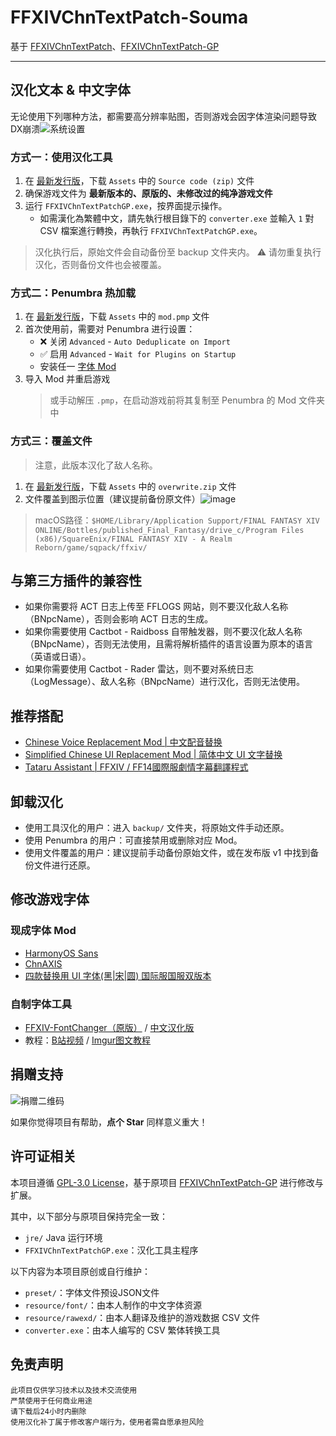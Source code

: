 # FFXIVChnTextPatch-Souma

基于 [FFXIVChnTextPatch](https://github.com/reusu/FFXIVChnTextPatch)、[FFXIVChnTextPatch-GP](https://github.com/GpointChen/FFXIVChnTextPatch-GP)

---

## 汉化文本 & 中文字体

无论使用下列哪种方法，都需要高分辨率贴图，否则游戏会因字体渲染问题导致DX崩溃![系统设置](https://github.com/user-attachments/assets/7aa1867e-1151-47aa-85a2-f7694ca8b56b)

### 方式一：使用汉化工具

1. 在 [最新发行版](https://github.com/Souma-Sumire/FFXIVChnTextPatch-Souma/releases)，下载 `Assets` 中的 `Source code (zip)` 文件
1. 确保游戏文件为 **最新版本的、原版的、未修改过的纯净游戏文件**
1. 运行 `FFXIVChnTextPatchGP.exe`，按界面提示操作。
   - 如需漢化為繁體中文，請先執行根目錄下的 `converter.exe` 並輸入 `1` 對 CSV 檔案進行轉換，再執行 `FFXIVChnTextPatchGP.exe`。

  > 汉化执行后，原始文件会自动备份至 backup 文件夹内。
  > ⚠️ 请勿重复执行汉化，否则备份文件也会被覆盖。

### 方式二：Penumbra 热加载

1. 在 [最新发行版](https://github.com/Souma-Sumire/FFXIVChnTextPatch-Souma/releases)，下载 `Assets` 中的 `mod.pmp` 文件
1. 首次使用前，需要对 Penumbra 进行设置：
   - ❌ 关闭 `Advanced` - `Auto Deduplicate on Import`
   - ✅ 启用 `Advanced` - `Wait for Plugins on Startup`
   - 安装任一 [字体 Mod](#现成字体-mod)
1. 导入 Mod 并重启游戏
   > 或手动解压 `.pmp`，在启动游戏前将其复制至 Penumbra 的 Mod 文件夹中

### 方式三：覆盖文件
  >
  > 注意，此版本汉化了敌人名称。

1. 在 [最新发行版](https://github.com/Souma-Sumire/FFXIVChnTextPatch-Souma/releases)，下载 `Assets` 中的 `overwrite.zip` 文件
1. 文件覆盖到图示位置（建议提前备份原文件）![image](https://github.com/user-attachments/assets/7e87c0ff-4ad8-4c2f-ba67-d605fec0619f)

  > macOS路径：`$HOME/Library/Application Support/FINAL FANTASY XIV ONLINE/Bottles/published_Final_Fantasy/drive_c/Program Files (x86)/SquareEnix/FINAL FANTASY XIV - A Realm Reborn/game/sqpack/ffxiv/`

## 与第三方插件的兼容性

- 如果你需要将 ACT 日志上传至 FFLOGS 网站，则不要汉化敌人名称（BNpcName），否则会影响 ACT 日志的生成。
- 如果你需要使用 Cactbot - Raidboss 自带触发器，则不要汉化敌人名称（BNpcName），否则无法使用，且需将解析插件的语言设置为原本的语言（英语或日语）。
- 如果你需要使用 Cactbot - Rader 雷达，则不要对系统日志（LogMessage）、敌人名称（BNpcName）进行汉化，否则无法使用。

## 推荐搭配

- [Chinese Voice Replacement Mod | 中文配音替换](https://heliosphere.app/mod/zr5qx0jqdd61q37ajpnsv98h6m)
- [Simplified Chinese UI Replacement Mod | 简体中文 UI 文字替换](https://heliosphere.app/mod/e74r2qz4m52n714t05r1555gam)
- [Tataru Assistant | FFXIV / FF14國際服劇情字幕翻譯程式](https://home.gamer.com.tw/artwork.php?sn=5323128)

## 卸载汉化

- 使用工具汉化的用户：进入 `backup/` 文件夹，将原始文件手动还原。
- 使用 Penumbra 的用户：可直接禁用或删除对应 Mod。
- 使用文件覆盖的用户：建议提前手动备份原始文件，或在发布版 v1 中找到备份文件进行还原。

## 修改游戏字体

### 现成字体 Mod

- [HarmonyOS Sans](https://github.com/Souma-Sumire/FFXIVChnTextPatch-Souma/releases/download/v2.11.5/HarmonyOS.Sans.pmp)
- [ChnAXIS](https://github.com/Souma-Sumire/FFXIVChnTextPatch-Souma/releases/download/v2.4.4/ChnAXIS.pmp)
- [四款替换用 UI 字体(黑|宋|圆) 国际服国服双版本](https://bbs.tggfl.com/topic/221/%E5%9B%9B%E6%AC%BE%E6%9B%BF%E6%8D%A2%E7%94%A8-ui-%E5%AD%97%E4%BD%93-%E9%BB%91-%E5%AE%8B-%E5%9C%86-%E5%9B%BD%E9%99%85%E6%9C%8D%E5%9B%BD%E6%9C%8D%E5%8F%8C%E7%89%88%E6%9C%AC)

### 自制字体工具

- [FFXIV-FontChanger（原版）](https://github.com/Soreepeong/FFXIV-FontChanger) / [中文汉化版](https://github.com/AtmoOmen/FFXIV-FontChanger)
- 教程：[B站视频](https://www.bilibili.com/video/BV1XG411g7Gt) / [Imgur图文教程](https://imgur.com/a/Cojm6og)

## 捐赠支持

![捐赠二维码](https://github.com/Souma-Sumire/FFXIVChnTextPatch-Souma/assets/33572696/1fec3974-0b6d-43df-9afc-2d760c33f9b5)

如果你觉得项目有帮助，**点个 Star** 同样意义重大！

## 许可证相关

本项目遵循 [GPL-3.0 License](https://www.gnu.org/licenses/gpl-3.0.html)，基于原项目 [FFXIVChnTextPatch-GP](https://github.com/GpointChen/FFXIVChnTextPatch-GP) 进行修改与扩展。

其中，以下部分与原项目保持完全一致：

- `jre/` Java 运行环境
- `FFXIVChnTextPatchGP.exe`：汉化工具主程序

以下内容为本项目原创或自行维护：

- `preset/`：字体文件预设JSON文件
- `resource/font/`：由本人制作的中文字体资源
- `resource/rawexd/`：由本人翻译及维护的游戏数据 CSV 文件
- `converter.exe`：由本人编写的 CSV 繁体转换工具

## 免责声明

```text
此项目仅供学习技术以及技术交流使用
严禁使用于任何商业用途
请下载后24小时内删除
使用汉化补丁属于修改客户端行为，使用者需自愿承担风险
```
